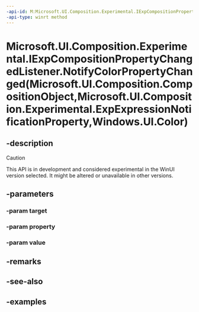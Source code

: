 ```yaml
---
-api-id: M:Microsoft.UI.Composition.Experimental.IExpCompositionPropertyChangedListener.NotifyColorPropertyChanged(Microsoft.UI.Composition.CompositionObject,Microsoft.UI.Composition.Experimental.ExpExpressionNotificationProperty,Windows.UI.Color)
-api-type: winrt method
---
```


# Microsoft.UI.Composition.Experimental.IExpCompositionPropertyChangedListener.NotifyColorPropertyChanged(Microsoft.UI.Composition.CompositionObject,Microsoft.UI.Composition.Experimental.ExpExpressionNotificationProperty,Windows.UI.Color)

<!--
public void NotifyColorPropertyChanged (Microsoft.UI.Composition.CompositionObject target, Microsoft.UI.Composition.Experimental.ExpExpressionNotificationProperty property, Windows.UI.Color value);
-->


## -description

> [!CAUTION]
> This API is in development and considered experimental in the WinUI version selected. It might be altered or unavailable in other versions.

## -parameters

### -param target

### -param property

### -param value

## -remarks

## -see-also

## -examples


